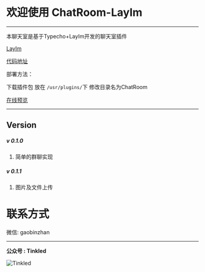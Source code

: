 # 欢迎使用 ChatRoom-LayIm

------

本聊天室是基于Typecho+LayIm开发的聊天室插件

[LayIm](http://layim.layui.com/)

[代码地址](https://github.com/gaobinzhan/ChatRoom-layIM)

部署方法：

下载插件包 放在 `/usr/plugins/`下 修改目录名为ChatRoom

[在线预览](https://blog.gaobinzhan.com/)

------

## Version

##### v 0.1.0 #####

 1. 简单的群聊实现

##### v 0.1.1 #####

 1. 图片及文件上传

# 联系方式

微信: gaobinzhan

* * *

**公众号 : Tinkled**

![Tinkled](http://qiniu.gaobinzhan.com/2019/12/14/f702d956e8211.jpg)
